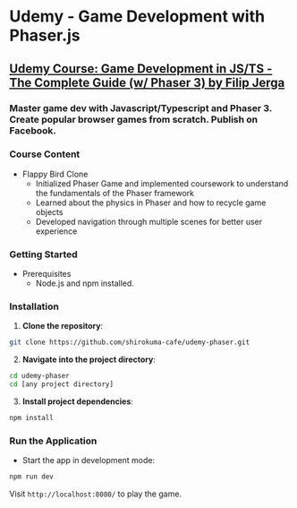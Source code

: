 # Udemy - Game Development with Phaser.js
## [Udemy Course: Game Development in JS/TS - The Complete Guide (w/ Phaser 3) by Filip Jerga](https://www.udemy.com/course/game-development-in-js-the-complete-guide-w-phaser-3/)
### Master game dev with Javascript/Typescript and Phaser 3. Create popular browser games from scratch. Publish on Facebook.

### Course Content
* Flappy Bird Clone
  - Initialized Phaser Game and implemented coursework to understand the fundamentals of the Phaser framework
  - Learned about the physics in Phaser and how to recycle game objects
  - Developed navigation through multiple scenes for better user experience
 
### Getting Started

* Prerequisites
  - Node.js and npm installed.

### Installation

1. **Clone the repository**:  
```sh
git clone https://github.com/shirokuma-cafe/udemy-phaser.git
```
2. **Navigate into the project directory**:
```sh
cd udemy-phaser
cd [any project directory]
```

3. **Install project dependencies**:  
```sh
npm install
```

### Run the Application
- Start the app in development mode:  
```sh
npm run dev
```  
Visit `http://localhost:8080/` to play the game.
